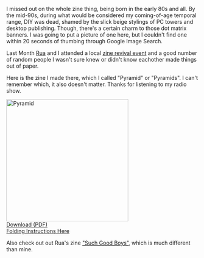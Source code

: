 <!--
{
    "title": "Pyramid/Pyramids",
    "post_date": "2013-04-21 03:42 PM",
    "tags": ["zines"],
    "icon": "lobster"
}
-->

I missed out on the whole zine thing, being born in the early 80s and all. By
the mid-90s, during what would be considered my coming-of-age temporal range,
DIY was dead, shamed by the slick beige stylings of PC towers and desktop
publishing. Though, there's a certain charm to those dot matrix banners. I was
going to put a picture of one here, but I couldn't find one within 20 seconds of
thumbing through Google Image Search.

Last Month [Rua](http://ruaarnold.com) and I attended a local 
[zine revival event](https://www.facebook.com/events/546974538669879/) and a good
number of random people I wasn't sure knew or didn't know eachother made things out
of paper.

Here is the zine I made there, which I called "Pyramid" or "Pyramids". I can't
remember which, it also doesn't matter. Thanks for listening to my radio show.

<div class="center"><a href="https://dl.dropboxusercontent.com/u/230241/pyramid.pdf"><img src="/static/img/pyramid.jpg" width="320" alt="Pyramid"><br />
Download (PDF)</a><br /><a href="http://artbeacondesmoines.com/image/45943457380">Folding Instructions Here</a></div>

Also check out out Rua's zine ["Such Good Boys"](http://ruaarnold.tumblr.com/post/48559582564/my-first-ready-for-primetime-zine-is-available-for), which is much different than mine.